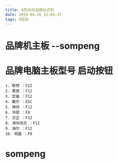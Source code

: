 ```yaml
---
title: 4月26日品牌台式机
date: 2019-04-26 15:03:37
tags: U启动
---
```


# 品牌机主板  --sompeng
# 品牌电脑主板型号 启动按钮
    1. 联想 ：F12 
    2. 惠普 ：F12
    3. 宏基 ：F12 
    4. 戴尔 ：ESC
    5. 神舟 ：F12 
    6. 华硕 ：F8
    7. 方正 ：F12 
    8. 清华同方 ：F12
    9. 海尔 ：F12 
    10. 明基 ：F8
# sompeng
